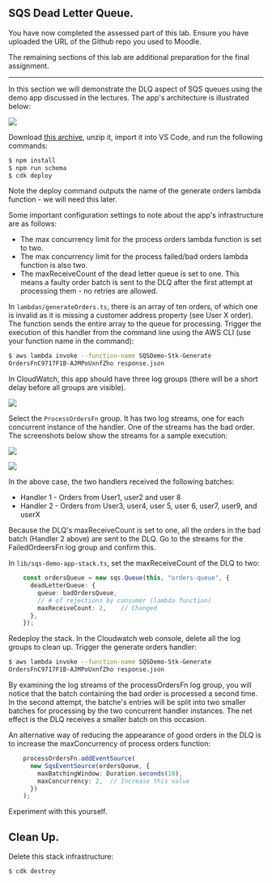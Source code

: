 ## SQS Dead Letter Queue.

You have now completed the assessed part of this lab. Ensure you have uploaded the URL of the Github repo you used to Moodle.

The remaining sections of this lab are additional preparation for the final assignment.

----------------------------

In this section we will demonstrate the DLQ aspect of SQS queues using the demo app discussed in the lectures. The app's architecture is illustrated below:

![][dlqdemo]

Download [this archive][sqsstart], unzip it, import it into VS Code, and run the following commands:

~~~bash
$ npm install
$ npm run schema
$ cdk deploy
~~~
Note the deploy command outputs the name of the generate orders lambda function - we will need this later.

Some important configuration settings to note about the app's infrastructure are  as follows:

+ The max concurrency limit for the process orders lambda function is set to two.
+ The max concurrency limit for the process failed/bad orders lambda function is also two.
+ The maxReceiveCount of the dead letter queue is set to one. This means a faulty order batch is sent to the DLQ after the first attempt at processing them - no retries are allowed.


In `lambdas/generateOrders.ts`, there is an array of ten orders, of which one is invalid as it is missing a customer address property (see User X order). The function sends the entire array to the queue for processing. Trigger the execution of this handler from the command line using the AWS CLI (use your function name in the command):

~~~bash
$ aws lambda invoke --function-name SQSDemo-Stk-Generate
OrdersFnC9717F1B-AJMPoUxnfZho response.json
~~~

In CloudWatch, this app should have three log groups (there will be a short delay before all groups are visible). 

![][sqsgroups]

Select the `ProcessOrdersFn` group. It has two log streams, one for each concurrent instance of the handler. One of the streams has the bad order. The screenshots below show the streams for a sample execution:

![][sqsstream1]

![][sqsstream2]

In the above case, the two handlers received the following batches:

+ Handler 1 - Orders from User1, user2 and user 8
+ Handler 2 - Orders from User3, user4, user 5, user 6, user7, user9, and userX

Because the DLQ's maxReceiveCount is set to one, all the orders in the bad batch (Handler 2 above) are sent to the DLQ. Go to the streams for the FailedOrdeersFn log group and confirm this.

In `lib/sqs-demo-app-stack.ts`, set the maxReceiveCount of the DLQ to two:
~~~ts
    const ordersQueue = new sqs.Queue(this, "orders-queue", {
      deadLetterQueue: {
        queue: badOrdersQueue,
        // # of rejections by consumer (lambda function)
        maxReceiveCount: 2,    // Changed
      },
    });
~~~
Redeploy the stack. In the Cloudwatch web console, delete all the log groups to clean up.
Trigger the generate orders handler:
 ~~~bash
$ aws lambda invoke --function-name SQSDemo-Stk-Generate
OrdersFnC9717F1B-AJMPoUxnfZho response.json
~~~
By examining the log streams of the processOrdersFn log group, you will notice that the batch containing the bad order is processed a second time. In the second attempt, the batche's entries will be split into two smaller batches for processing by the two concurrent handler instances. The net effect is the DLQ receives a smaller batch on this occasion. 

An alternative way of reducing the appearance of good orders in the DLQ is to increase the 
maxConcurrency of process orders function:
~~~ts
    processOrdersFn.addEventSource(
      new SqsEventSource(ordersQueue, {
        maxBatchingWindow: Duration.seconds(10),
        maxConcurrency: 2,  // Increase this value
      })
    );
~~~
Experiment with this yourself.

## Clean Up.

Delete this stack infrastructure:
~~~bash
$ cdk destroy
~~~


[sqsstart]: ./img/sqsstart.zip
[dlqdemo]: ./img/dlqdemo.png
[sqsgroups]: ./img/sqsgroups.png
[sqsstream1]: ./img/sqsstream1.png
[sqsstream2]: ./img/sqsstream2.png
